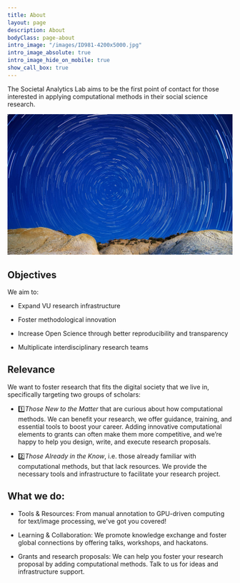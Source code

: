 ```yaml
---
title: About
layout: page
description: About
bodyClass: page-about
intro_image: "/images/ID981-4200x5000.jpg"
intro_image_absolute: true
intro_image_hide_on_mobile: true
show_call_box: true
---
```


The Societal Analytics Lab aims to be the first point of contact for those interested in applying computational methods in their social science research.

![The Lab](/images/ID981-4200x5000.jpg)

## Objectives

We aim to: 
 
* Expand VU research infrastructure

* Foster methodological innovation

* Increase Open Science through better reproducibility and transparency 

* Multiplicate interdisciplinary research teams


## Relevance

We want to foster research that fits the digital society that we live in, specifically targeting two groups of scholars:

* 1️⃣*Those New to the Matter* that are curious about how computational methods. We can benefit your research, we offer guidance, training, and essential tools to boost your career. Adding innovative computational elements to grants can often make them more competitive, and we’re happy to help you design, write, and execute research proposals.

* 2️⃣*Those Already in the Know*, i.e. those already familiar with computational methods, but that lack resources. We provide the necessary tools and infrastructure to facilitate your research project.


## What we do:

* Tools & Resources: From manual annotation to GPU-driven computing for text/image processing, we've got you covered!

* Learning & Collaboration: We promote knowledge exchange and foster global connections by offering talks, workshops, and hackatons.

* Grants and research proposals: We can help you foster your research proposal by adding computational methods. Talk to us for ideas and infrastructure support.


